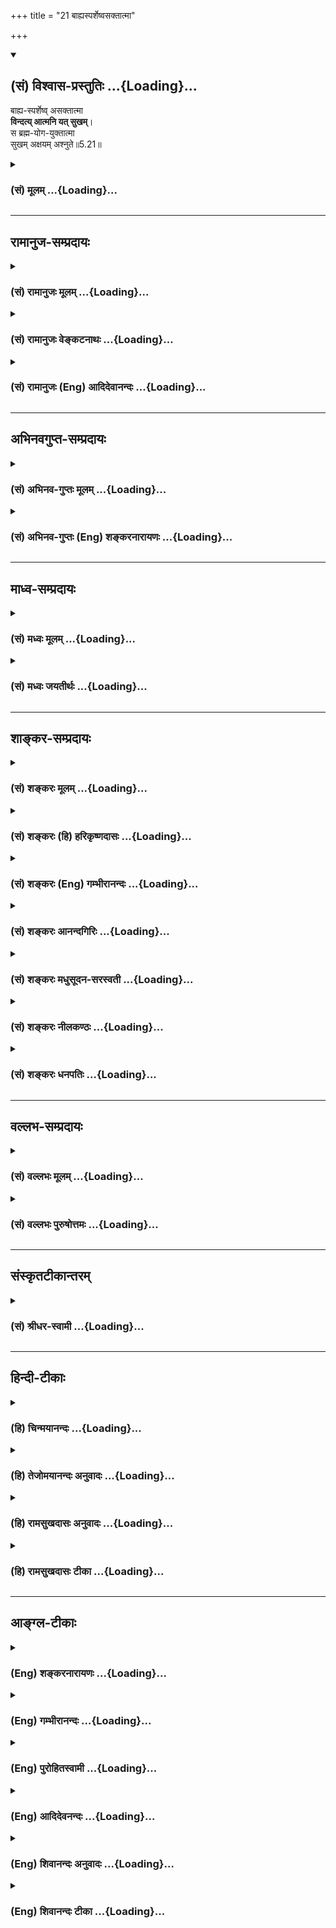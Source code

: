 +++
title = "21 बाह्यस्पर्शेष्वसक्तात्मा"

+++
<div class="js_include" newlevelforh1="2" title="(सं) विश्वास-प्रस्तुतिः" unfilled url="/mahAbhAratam/shlokashaH/06-bhIShma-parva/03-bhagavad-gItA-parva/saMskRtam/vishvAsa-prastutiH/05_karma-saMnyAsa-yogaH/21_bAhyasparsheShvas.md">
<details open><summary><h2>(सं) विश्वास-प्रस्तुतिः ...{Loading}...</h2></summary>

बाह्य-स्पर्शेष्व् असक्तात्मा  
**विन्दत्य् आत्मनि यत् सुखम्**।  
स ब्रह्म-योग-युक्तात्मा  
सुखम् अक्षयम् अश्नुते॥5.21॥
</details>
</div>
<div class="js_include collapsed" newlevelforh1="3" title="(सं) मूलम्" unfilled url="/mahAbhAratam/shlokashaH/06-bhIShma-parva/03-bhagavad-gItA-parva/saMskRtam/mUlam/05_karma-saMnyAsa-yogaH/21_bAhyasparsheShvas.md">
<details><summary><h3>(सं) मूलम् ...{Loading}...</h3></summary>

बाह्यस्पर्शेष्वसक्तात्मा विन्दत्यात्मनि यत्सुखम्।  
स ब्रह्मयोगयुक्तात्मा सुखमक्षयमश्नुते।।5.21।।
</details>
</div>


_________________
## रामानुज-सम्प्रदायः
<div class="js_include collapsed" newlevelforh1="3" title="(सं) रामानुजः मूलम्" unfilled url="/mahAbhAratam/shlokashaH/06-bhIShma-parva/03-bhagavad-gItA-parva/saMskRtam/rAmAnujaH/mUlam/05_karma-saMnyAsa-yogaH/21_bAhyasparsheShvas.md">
<details><summary><h3>(सं) रामानुजः मूलम् ...{Loading}...</h3></summary>

।।5.21।। एवम् उक्तेन प्रकारेण **बाह्यस्पर्शेषु**
आत्मव्यतिरिक्तविषयानुभावेषु असक्तमनाः अन्त**रात्मनि** एव यः **सुखं
विन्दति** लभते **स** प्रकृत्यभ्यासं विहाय **ब्रह्मयोगयुक्तात्मा**
ब्रह्माभ्यासयुक्तमना ब्रह्मानुभवरूपम् **अक्षयं सुखं**
प्राप्नोति। प्राकृतस्य भोगस्य सुत्यजताम् आह

</details>
</div>
<div class="js_include collapsed" newlevelforh1="3" title="(सं) रामानुजः वेङ्कटनाथः" unfilled url="/mahAbhAratam/shlokashaH/06-bhIShma-parva/03-bhagavad-gItA-parva/saMskRtam/rAmAnujaH/venkaTanAthaH/05_karma-saMnyAsa-yogaH/21_bAhyasparsheShvas.md">
<details><summary><h3>(सं) रामानुजः वेङ्कटनाथः ...{Loading}...</h3></summary>

  
  
।।5.21।। एवं हर्षोद्वेगावकुर्वतः समदर्शित्वप्रयुक्तं निरतिशयसुखं
स्वयमापततीत्युच्यते बाह्य इति श्लोकेन। सुखं विन्दति
इत्यस्यसुखमक्षयमश्नुते इत्यतोऽभेदप्रदर्शनायलभत इत्युक्तम्।
अक्षयसुखप्रारम्भोऽयमिति भावः। प्रकृत्यभ्यासं विहायेत्यर्थलब्धोक्तिः
प्रकृत्यभ्यासः पुनः पुनः प्राकृतशब्दादिभोग्यचिन्ता। विन्दत्यात्मनि
यत्सुखम् इत्युपदेशादिजन्यज्ञानमूलं सुखमुक्तम्। सुखमक्षयमश्नुते इति तु
साक्षात्कारानन्तरभावि नित्यं सुखमुच्यत इति विशेषं
दर्शयितुंब्रह्मानुभवरूपमित्युक्तम्।  
  

</details>
</div>
<div class="js_include collapsed" newlevelforh1="3" title="(सं) रामानुजः (Eng) आदिदेवानन्दः" unfilled url="/mahAbhAratam/shlokashaH/06-bhIShma-parva/03-bhagavad-gItA-parva/saMskRtam/rAmAnujaH/english/AdidevAnandaH/05_karma-saMnyAsa-yogaH/21_bAhyasparsheShvas.md">
<details><summary><h3>(सं) रामानुजः (Eng) आदिदेवानन्दः ...{Loading}...</h3></summary>

5.21 He who finds happiness in the self within himself, his mind detached from external contact in the manner already mentioned, i.e.,
from experience of objects other than the self - such a person abandoning the contemplation on Prakrti or bodily experiences, has his mind engaged in the contemplation on Brahman i.e., the Atman. Thus he attains everlasting bliss which consists in the experience of Brahman
(the self). Sri Krsna speaks of the abandonment of material pleasure as easy:

</details>
</div>


_________________
## अभिनवगुप्त-सम्प्रदायः
<div class="js_include collapsed" newlevelforh1="3" title="(सं) अभिनव-गुप्तः मूलम्" unfilled url="/mahAbhAratam/shlokashaH/06-bhIShma-parva/03-bhagavad-gItA-parva/saMskRtam/abhinava-guptaH/mUlam/05_karma-saMnyAsa-yogaH/21_bAhyasparsheShvas.md">
<details><summary><h3>(सं) अभिनव-गुप्तः मूलम् ...{Loading}...</h3></summary>

।।5.21।। बाह्यस्पर्शे विषयात्मनि सक्तिर्यस्य नास्ति स ह्येवं मन्यते
इत्याह ।

</details>
</div>
<div class="js_include collapsed" newlevelforh1="3" title="(सं) अभिनव-गुप्तः (Eng) शङ्करनारायणः" unfilled url="/mahAbhAratam/shlokashaH/06-bhIShma-parva/03-bhagavad-gItA-parva/saMskRtam/abhinava-guptaH/english/shankaranArAyaNaH/05_karma-saMnyAsa-yogaH/21_bAhyasparsheShvas.md">
<details><summary><h3>(सं) अभिनव-गुप्तः (Eng) शङ्करनारायणः ...{Loading}...</h3></summary>

5.21 He, in whom there is no desire for the external touch viz., the
object-he thinks says as follows the Bhagawat -

</details>
</div>


_________________
## माध्व-सम्प्रदायः
<div class="js_include collapsed" newlevelforh1="3" title="(सं) मध्वः मूलम्" unfilled url="/mahAbhAratam/shlokashaH/06-bhIShma-parva/03-bhagavad-gItA-parva/saMskRtam/madhvaH/mUlam/05_karma-saMnyAsa-yogaH/21_bAhyasparsheShvas.md">
<details><summary><h3>(सं) मध्वः मूलम् ...{Loading}...</h3></summary>

।।5.21।। पुनर्योगस्याधिक्यं स्पष्टयति बाह्यस्पर्शेष्विति। कामरहित आत्मनि
यत्सुखं विन्दति स एव ब्रह्मयोगयुक्तात्मा चेत्तदेवाक्षयं सुखं विन्दति।
ब्रह्मविषयो योगो ब्रह्मयोगः ध्यानादियुक्तस्यैवात्मसुखमक्षयम्। अन्यथा
नेत्यर्थः।

</details>
</div>
<div class="js_include collapsed" newlevelforh1="3" title="(सं) मध्वः जयतीर्थः" unfilled url="/mahAbhAratam/shlokashaH/06-bhIShma-parva/03-bhagavad-gItA-parva/saMskRtam/madhvaH/jayatIrthaH/05_karma-saMnyAsa-yogaH/21_bAhyasparsheShvas.md">
<details><summary><h3>(सं) मध्वः जयतीर्थः ...{Loading}...</h3></summary>

।।5.21।। प्रकृतस्य सन्न्यासिन एवाक्षयसुखप्राप्तिरुच्यत इति
परव्याख्यानमसदिति भावेनाह **पुनरि**ति। सन्न्यासस्तु 5।6 इत्यादिना
प्रागुक्तत्वात्पुनरिति आधिक्यसन्न्यासात्। प्राग्योगाभावे सन्न्यासस्य
वैयर्थ्यमुक्तम्। तदसत्। कामाद्युपद्रवक्षये
स्वरूपसुखस्याविर्भावादित्याशङ्कानिराकारणात्स्पष्टनम्। नैतदत्र प्रतीयत
इत्यतो व्याचष्टे **कामे**ति। बाह्यस्पर्शेष्वसक्तात्मा इत्यस्यार्थः
**कामरहित** इति। आत्मस्वरूपस्यापि सुखस्य न निर्विशेषत्वमिति
ज्ञापनायात्मनीत्युक्तम्। स एव कामरहित एव। तदेव आत्मसुखमेव। ब्रह्मणा योग
इति प्रतीतिनिरासायाह **ब्रह्मे**ति। कथमनेन सन्न्यासाद्योगस्याधिक्यं
स्पष्टीकृतं इत्यतो ब्रह्मयोगशब्दार्थं विवृण्वन् तात्पर्यमाह
**ध्यानादी**ति। ज्ञानद्वारेति शेषः। अक्षयं पुनस्तिरोभावरहितम्। अन्यथा
सन्न्यासमात्रेण तिरोभावोपेतं त्वल्पत्वादफलमेवेत्युक्तमेव 5।6।
व्याख्यानान्तरे तु बहूनां पदानां वैयर्थ्यमिति भावः।

</details>
</div>


_________________
## शाङ्कर-सम्प्रदायः
<div class="js_include collapsed" newlevelforh1="3" title="(सं) शङ्करः मूलम्" unfilled url="/mahAbhAratam/shlokashaH/06-bhIShma-parva/03-bhagavad-gItA-parva/saMskRtam/shankaraH/mUlam/05_karma-saMnyAsa-yogaH/21_bAhyasparsheShvas.md">
<details><summary><h3>(सं) शङ्करः मूलम् ...{Loading}...</h3></summary>

।।5.21।। **बाह्यस्पर्शेषु** बाह्याश्च ते स्पर्शाश्च बाह्यस्पर्शाः
स्पृश्यन्ते इति स्पर्शाः शब्दादयो विषयाः तेषु बाह्यस्पर्शेषु **असक्तः
आत्मा** अन्तःकरणं यस्य सः अयम् असक्तात्मा विषयेषु प्रीतिवर्जितः सन्
**विन्दति** लभते **आत्मनि यत् सुखं** तत् विन्दति इत्येतत्। **स
ब्रह्मयोगयुक्तात्मा** ब्रह्मणि योगः समाधिः ब्रह्मयोगः तेन ब्रह्मयोगेन
युक्तः समाहितः तस्मिन् व्यापृतः आत्मा अन्तःकरणं यस्य सः
ब्रह्मयोगयुक्तात्मा **सुखम् अक्षयम् अश्नुते** व्याप्नोति। तस्मात्
बाह्यविषयप्रीतेः क्षणिकायाः इन्द्रियाणि निवर्तयेत् आत्मनि अक्षयसुखार्थी
इत्यर्थः।। इतश्च निवर्तयेत्

</details>
</div>
<div class="js_include collapsed" newlevelforh1="3" title="(सं) शङ्करः (हि) हरिकृष्णदासः" unfilled url="/mahAbhAratam/shlokashaH/06-bhIShma-parva/03-bhagavad-gItA-parva/saMskRtam/shankaraH/hindI/harikRShNadAsaH/05_karma-saMnyAsa-yogaH/21_bAhyasparsheShvas.md">
<details><summary><h3>(सं) शङ्करः (हि) हरिकृष्णदासः ...{Loading}...</h3></summary>

।।5.21।। और भी वह ब्रह्ममें स्थित हुआ पुरुष ( कैसा होता है सो बताते हैं )
जिनका इन्द्रियोंद्वारा स्पर्श ( ज्ञान ) किया जा सके वे स्पर्श हैं इस
व्युत्पत्तिसे शब्दादि विषयोंका नाम स्पर्श है ( वे सब अपने भीतर नहीं हैं
इसलिये बाह्य हैं ) उस बाह्य स्पर्शोंमें जिसका अन्तःकरण आसक्त नहीं है ऐसा
विषयप्रीतिसे रहित पुरुष उस सुखको प्राप्त होता है जो अपने भीतर है। तथा वह
ब्रह्मयोगयुक्तात्मा ब्रह्ममें जो समाधि है उसका नाम ब्रह्मयोग है उस
ब्रह्मयोगसे जिसका अन्तःकरण युक्त है अच्छी प्रकार उसमें समाहित है लगा हुआ
है ऐसा पुरुष अक्षय सुखको अनुभव करता है प्राप्त होता है। इसलिये अपनेआप
अक्षय सुख चाहनेवाले पुरुषको चाहिये कि वह क्षणिक बाह्य विषयोंकी प्रीतिसे
इन्द्रियोंको हटा ले। यह अभिप्राय है।

</details>
</div>
<div class="js_include collapsed" newlevelforh1="3" title="(सं) शङ्करः (Eng) गम्भीरानन्दः" unfilled url="/mahAbhAratam/shlokashaH/06-bhIShma-parva/03-bhagavad-gItA-parva/saMskRtam/shankaraH/english/gambhIrAnandaH/05_karma-saMnyAsa-yogaH/21_bAhyasparsheShvas.md">
<details><summary><h3>(सं) शङ्करः (Eng) गम्भीरानन्दः ...{Loading}...</h3></summary>

5.21 Asakta-atma, with his heart, internal organ, unattached,
bahya-sparsesu, to external objects-sparsah means objects that are
contacted, viz sound etc.; bahya-sparsah means those things which are
external (bahya) and are objects of contact; that person who thus has
his heart unattached, who derives no happiness from objects; he vindati,
gets that sukham, bliss; yat, which is; atmani, in the Self.
Brahma-yoga-yukta-atma, with his heart absorbed in meditation on
Brahman-meditation (yoga) on Brahman is brahma-yoga; one whose internal
organ (atma) is absorbed in (yukta), engaged in, that meditation on
Brahman is brahma-yoga-yukta-atma; he asnute, acires; aksayam,
undecaying; sukham, Bliss. So, he who cherishes undecaying happiness in
the Self should withdraw the organs from the momentary happiness in
external objects. This is the meaning. For this reason also one should
withdraw:

</details>
</div>
<div class="js_include collapsed" newlevelforh1="3" title="(सं) शङ्करः आनन्दगिरिः" unfilled url="/mahAbhAratam/shlokashaH/06-bhIShma-parva/03-bhagavad-gItA-parva/saMskRtam/shankaraH/AnandagiriH/05_karma-saMnyAsa-yogaH/21_bAhyasparsheShvas.md">
<details><summary><h3>(सं) शङ्करः आनन्दगिरिः ...{Loading}...</h3></summary>

।।5.21।। शब्दादिविषयप्रीतिप्रतिबन्धान्न कस्यचिदपि ब्रह्मणि स्थितिः
सिध्येदित्याशङ्क्याह **किंचेति।** न केवलं पूर्वोक्तरीत्या ब्रह्मणि
स्थितो हर्षविषादरहितः किंतु विद्यान्तरेणापीत्यर्थः। यावद्यावद्विषयेषु
रागरूपमावरणं निवर्तते तावत्तावदात्मस्वरूपसुखमभिव्यक्तं भवतीत्याह
**बाह्ये।** न केवलमसक्तात्मा शमवशादेव सुखं विन्दति किंतु ब्रह्मसमाधिना
समाहितान्तःकरणः सुखमनन्तं प्राप्नोतीत्याह **स ब्रह्मेति।** तत्र
पूर्वार्धं व्याचष्टे **बाह्याश्चेति।** समाधानाधीनसम्यग्ज्ञानद्वारा
निरतिशयसुखप्राप्तिमुत्तरार्धव्याख्यानेन कथयति **ब्रह्मणीत्यादिना।**
शब्दादिविषयविमुखस्यानन्तसुखाप्तिसंभवात्तदर्थिना प्रयत्नेन विषयवैमुख्यं
कर्तव्यमिति शिष्यशिक्षार्थमाह **तस्मादिति।**

</details>
</div>
<div class="js_include collapsed" newlevelforh1="3" title="(सं) शङ्करः मधुसूदन-सरस्वती" unfilled url="/mahAbhAratam/shlokashaH/06-bhIShma-parva/03-bhagavad-gItA-parva/saMskRtam/shankaraH/madhusUdana-sarasvatI/05_karma-saMnyAsa-yogaH/21_bAhyasparsheShvas.md">
<details><summary><h3>(सं) शङ्करः मधुसूदन-सरस्वती ...{Loading}...</h3></summary>

।।5.21।। ननु
बाह्यविषयप्रीतेरनेकजन्मानुभूतत्वेनातिप्रबलत्वात्तदासक्तचित्तस्य
कथमलौकिके ब्रह्मणि दृष्टे सर्वसुखरहिते स्थितिः स्यात्।
परमानन्दरूपत्वादिति चेत् न तदानन्दस्याननुभूतचरत्वेन
चित्तस्थितिहेतुत्वाभावात्। तदुक्तं वार्तिकेअप्यानन्दः श्रुतः
साक्षान्मानेनाविषयीकृतः। दृष्टानन्दाभिलाषं स न मन्दीकर्तुमप्यलम्।। इति।
तत्राह इन्द्रियैः स्पृश्यन्त इति स्पर्शाः शब्दादयः। तेच बाह्या
अनात्मधर्मत्वात्। तेष्वसक्तात्माऽनासक्तचित्तस्तृष्णाशून्यतया विरक्तः
सन्नात्मनि अन्तःकरणएव बाह्यविषयनिरपेक्षं यदुपशमात्मकं सुखं तद्विन्दति
लभते निर्मलसत्त्ववृत्त्या। तदुक्तं भारतेयच्च कामसुखं लोके यच्च दिव्यं
महत्सुखम्। तृष्णाक्षयसुखस्यैते नार्हतः षोडशीं कलाम्।। इति। अथवा
प्रत्यगात्मनि त्वंपदार्थे यत्सुखं स्वरूपभूतं सुषुप्ताननुभूयमानं
बाह्यविषयासक्तिप्रतिबन्धादलभ्यमानं तदेव तदभावाल्लभते। न केवलं
त्वंपदार्थसुखमेव लभते किंतु तत्पदार्थैक्यानुभवेन पूर्णसुखमपीत्याह स
तृष्णाशून्यो ब्रह्मणि परमात्मनि योगः समाधिस्तेन युक्तस्तस्मिन्व्यापृत
आत्मान्तःकरणं यस्य स ब्रह्मयोगयुक्तात्मा। अथवा ब्रह्मणि तत्पदार्थे योगेन
वाक्यार्थानुभवरूपेण समाधिना युक्त ऐक्यं प्राप्त आत्मा त्वंपदार्थः
स्वरूपं यस्य स तथा। सुखमक्षय्यमनन्तं स्वस्वरूपभूतमश्नुते व्याप्नोति।
सुखानुभवरूप एव सर्वदा भवतीत्यर्थः। नित्येऽपि
वस्तुन्यविद्यानिवृत्त्यभिप्रायेण धात्वर्थयोग औपचारिकः।
तस्मादात्मन्यक्षयसुखानुभवार्थी सन्बाह्यविषयप्रीतेः क्षणिकाया
महानरकानुबन्धिन्याः सकाशादिन्द्रियाणि निवर्तयेत्तावतैव च ब्रह्मणि
स्थितिर्भवतीत्यभिप्रायः।

</details>
</div>
<div class="js_include collapsed" newlevelforh1="3" title="(सं) शङ्करः नीलकण्ठः" unfilled url="/mahAbhAratam/shlokashaH/06-bhIShma-parva/03-bhagavad-gItA-parva/saMskRtam/shankaraH/nIlakaNThaH/05_karma-saMnyAsa-yogaH/21_bAhyasparsheShvas.md">
<details><summary><h3>(सं) शङ्करः नीलकण्ठः ...{Loading}...</h3></summary>

।।5.21।। नन्वननुभूतात्मसुखेप्सया प्रसिद्धं बाह्यं सुखं त्यक्तुमशक्यमतो न
प्रहृष्येदित्यसंगतमत आह **बाह्येति।** बहिर्भवाः बाह्याः स्पर्शा
विषयेन्द्रियसंबन्धास्तेषु असक्तात्माऽनासक्तचित्तः सन्नात्मनि
प्रत्यगद्वयानन्दे सुषुप्तिकाले स्थित्वा यत्सुखं विन्दति लभते स तदेव
सुखम्। विधेयापेक्षं पुंस्त्वम्। कस्तत्सुखम्। यो ब्रह्मयोगे ब्रह्मणि योगः
समाधिस्तत्र युक्तो योजित आत्मा बुद्धिर्येन स ब्रह्मयोगयुक्तात्मा।
ब्रह्मविदित्यर्थः। ब्रह्मविद्ब्रह्मैव भवति इति श्रुतेः।
ब्रह्मयोगयुक्तात्मा तदेव सुखं विन्दतीति वक्तव्ये ब्रह्मविदेव तत्सुखमिति
तस्य सुखाभिन्नत्वविवक्षयेदमुक्तम्। ननूभयत्रैकमेव सुखं चेत्कः
सुप्तसमाधिस्थयोर्विशेष इत्याशङ्क्याह **सुखमिति।** अक्षय्यं सुखं
मोक्षस्तमश्नुते व्याप्नोति द्वैतादर्शनस्य तुल्यत्वादुभयत्रैकमेव सुखं
तत्रापि योगी मूलाविद्याया नष्टत्वादक्षय्यं सुखमश्नुते न सुप्तः।
अविद्यानुच्छेदात्। तथा च मोक्षसुखस्य मुख्यस्याप्यनुभूतत्वात्तदर्थं
बाह्यं सुखं सुत्यजमित्यर्थः।

</details>
</div>
<div class="js_include collapsed" newlevelforh1="3" title="(सं) शङ्करः धनपतिः" unfilled url="/mahAbhAratam/shlokashaH/06-bhIShma-parva/03-bhagavad-gItA-parva/saMskRtam/shankaraH/dhanapatiH/05_karma-saMnyAsa-yogaH/21_bAhyasparsheShvas.md">
<details><summary><h3>(सं) शङ्करः धनपतिः ...{Loading}...</h3></summary>

।।5.21।। किंच विषयसुखस्य ब्रह्मानन्दापेक्षयातितुच्छत्वात् ब्रह्मणि
स्थितः। स्पृश्यन्त इति स्पर्शाः शब्दादयो विषयाः तेष्वसक्तः प्रीतिवर्जितः
आत्मान्तःकरणं यस्य स आत्मनि त्वंपदलक्ष्ये यत्सुखं तद्विन्दति लभते। स
ब्रह्मणि तत्पदलक्ष्ये परमात्मनि योगः समाधिः त्वंपद लक्ष्यस्य
तत्पदलक्ष्ये एकत्वापादनं तेन युक्त आत्मान्तः
करणमखण्डसाक्षात्कारलक्षणान्तःकरणवृत्तिर्यस्य स सुखं
ब्रह्मानन्दमक्षय्यमश्रुते व्याप्नोति तस्मादात्मनि जीवन्नेवाक्षयसुखार्थी
क्षणिकाया विषयप्रीतेरिन्द्रियाणि निवर्तयेदित्याशयः। अत्रत्यभाष्यस्य
सामान्यरुपतया न व्याख्यानान्तरैर्विरोध इति ध्येयम्।

</details>
</div>


_________________
## वल्लभ-सम्प्रदायः
<div class="js_include collapsed" newlevelforh1="3" title="(सं) वल्लभः मूलम्" unfilled url="/mahAbhAratam/shlokashaH/06-bhIShma-parva/03-bhagavad-gItA-parva/saMskRtam/vallabhaH/mUlam/05_karma-saMnyAsa-yogaH/21_bAhyasparsheShvas.md">
<details><summary><h3>(सं) वल्लभः मूलम् ...{Loading}...</h3></summary>

।।5.20 5.21।। तादृशस्य परमानन्दावाप्तिगमकं लक्षणमाह द्वाभ्यां न
प्रहृष्येदिति। यतः स्थिरबुद्धिः सम्मोहस्यासुरत्वात्तद्रहितश्च
बाह्यविषयेष्वसक्तात्मा स योगी यदात्मनि सुखं सात्विकं विन्दति स
एवोपशमसुखी ब्रह्मणि योगेन युक्तस्तदैक्यं प्राप्त आत्मा यस्य तथाभूतः
सन्नक्षयं ब्रह्मसुखमनुभवतीत्यर्थः।

</details>
</div>
<div class="js_include collapsed" newlevelforh1="3" title="(सं) वल्लभः पुरुषोत्तमः" unfilled url="/mahAbhAratam/shlokashaH/06-bhIShma-parva/03-bhagavad-gItA-parva/saMskRtam/vallabhaH/puruShottamaH/05_karma-saMnyAsa-yogaH/21_bAhyasparsheShvas.md">
<details><summary><h3>(सं) वल्लभः पुरुषोत्तमः ...{Loading}...</h3></summary>

  
  
।।5.21।। नन्वनेन शरीरेण कथं तद्भावप्राप्तिः इत्याशङ्क्याह
बाह्यस्पर्शेष्विति। बाह्यस्पर्शेषु लौकिकेन्द्रियविषयेष्वसक्त आत्मा
अन्तःकरणं यस्य स आत्मनि भावात्मके स्वस्वरूपे यत्सुखं तद्विन्दति
प्राप्नोतीत्यर्थः। योगो भावात्मकं सुखं तं जानाति। स ब्रह्मयोगे
सद्भावात्मके युक्त आत्मा यस्य तादृशो भवति। अक्षयं तद्दास्यात्मकं
सुखमश्नुते भुङ्क्त इत्यर्थः।  
  

</details>
</div>


_________________
## संस्कृतटीकान्तरम्
<div class="js_include collapsed" newlevelforh1="3" title="(सं) श्रीधर-स्वामी" unfilled url="/mahAbhAratam/shlokashaH/06-bhIShma-parva/03-bhagavad-gItA-parva/saMskRtam/shrIdhara-svAmI/05_karma-saMnyAsa-yogaH/21_bAhyasparsheShvas.md">
<details><summary><h3>(सं) श्रीधर-स्वामी ...{Loading}...</h3></summary>

।।5.21।। मोहनिवृत्त्या बुद्धिस्थैर्यहेतुमाह **बाह्यस्पर्शेष्विति।**
इन्द्रियैः स्पृश्यन्त इति स्पर्शा विषयाः
बाह्येन्द्रियविषयेष्वसक्तात्मानासक्तचित्तः आत्मन्यन्तःकरणे यदुपशमात्मकं
सात्त्विकं सुखं तद्विन्दति लभते। स चोपशमात्मकं सुखं लब्ध्वा ब्रह्मणि
योगेन समाधिना युक्तस्तदैक्यं प्राप्त आत्मा यस्य सोऽक्षय्यं सुखमश्नुते
प्राप्नोति।

</details>
</div>


_________________
## हिन्दी-टीकाः
<div class="js_include collapsed" newlevelforh1="3" title="(हि) चिन्मयानन्दः" unfilled url="/mahAbhAratam/shlokashaH/06-bhIShma-parva/03-bhagavad-gItA-parva/hindI/chinmayAnandaH/05_karma-saMnyAsa-yogaH/21_bAhyasparsheShvas.md">
<details><summary><h3>(हि) चिन्मयानन्दः ...{Loading}...</h3></summary>

।।5.21।। पूर्व श्लोक से यह धारणा बनने की संभावना है कि आध्यात्मिक जीवन
वह गतिशून्य अस्तित्व है जिसमें एक शुष्क हृदय का व्यक्ति बाह्य जगत् की
आकर्षक एवं उत्तेजक वस्तुओं के सम्पर्क में आने पर भी मन के अपरिवर्तित
समत्व के अतिरिक्त कोई प्रतिक्रिया व्यक्त नहीं करता और न उसे कुछ विशेष
अनुभव ही होता है। यदि र्वास्तविकता ऐसी होती तो अधिकांश साधकों ने
आध्यात्मिकता से तत्काल ही विदा ले ली होती। बाह्य जगत् में विद्यमान
परिच्छिन्नताओं एवं दोषों के होते हुए भी इस तथ्य को कौन नकार सकता है कि
विषयोपभोग से क्षणिक ही सही आनन्द तो प्राप्त होता ही है क्यों कोई व्यक्ति
स्वयं को असंख्य प्रकार के क्षणिक आनन्दों से वंचित रखकर पत्थर के समान अचल
अभेद्य समत्व की कामना करे फिर आप उस स्थिति को चाहे परम शान्ति कहें या
ईश्वरतत्त्व या और कुछ नाम परिवर्तन से स्वयं वस्तु परिवर्तित नहीं हो जाती
यह शंका कोई अतिशयोक्ति नहीं है। वेदान्त के विद्यार्थी प्राय ऐसा प्रश्न
करते हैं। कोई भी बुद्धिमान् व्यक्ति जिस किसी कार्य में प्रवृत्त होता है
तो उसका प्रयोजन या उपयोगिता जानना चाहता ही है। कोई भी गुरु शिष्यों के इन
प्रश्नों की उपेक्षा नहीं कर सकते। जगद्गुरु भगवान् श्रीकृष्ण भी इस शंका
का निवारण करते हुए अर्जुन को आश्वस्त करते हैं। जो पुरुष बाह्य विषयों की
आसक्ति से पूर्णतया मुक्त हो जाता है वह आत्मा के स्वरूपभूत आनन्द का
साक्षात् अनुभव करता है। यद्यपि आत्मोन्नति की साधना में वैराग्य की
प्रधानता है तथापि यह अनासक्ति हमें खोखली निर्रथक शून्यावस्था को नहीं
प्राप्ति कराती। सभी मिथ्या वस्तुओं का त्याग करने पर परमार्थ सत्यस्वरूप
पूर्ण परमात्मा को हम प्राप्त करते हैं। जब स्वप्नद्रष्टा स्वप्निल वस्तुओं
तथा स्वप्न के व्यक्तित्व का त्याग कर देता है तब वह कोई अभावरूप नहीं बन
जाता वरन् वह अपने अधिक शक्तिशाली जाग्रत अवस्था के व्यक्तित्व को प्राप्त
कर लेता है। इसी प्रकार जब कभी हम शरीर मन और बुद्धि के साथ के अपने
तादात्म्य से ऊपर उठ जाते हैं तब हमें आत्मानुभूति का आनन्द प्राप्त होता
है। यदि साधक केवल ध्यानाभ्यास के समय भी विषयासक्ति को त्याग कर हृदय से
ब्रह्म का ध्यान करता है तो वह अक्षय सुख का अनुभव करता है। हृदय का अर्थ
है अन्तकरण। इस कारण से भी साधक को विषयोपभोग का त्याग करना चाहिए क्योंकि

</details>
</div>
<div class="js_include collapsed" newlevelforh1="3" title="(हि) तेजोमयानन्दः अनुवादः" unfilled url="/mahAbhAratam/shlokashaH/06-bhIShma-parva/03-bhagavad-gItA-parva/hindI/tejomayAnandaH/anuvAdaH/05_karma-saMnyAsa-yogaH/21_bAhyasparsheShvas.md">
<details><summary><h3>(हि) तेजोमयानन्दः अनुवादः ...{Loading}...</h3></summary>

।।5.21।। बाह्य विषयों में आसक्तिरहित अन्त:करण वाला पुरुष आत्मा में ही
सुख प्राप्त करता है; ब्रह्म के ध्यान में समाहित चित्त वाला पुरुष अक्षय
सुख प्राप्त करता है।।

</details>
</div>
<div class="js_include collapsed" newlevelforh1="3" title="(हि) रामसुखदासः अनुवादः" unfilled url="/mahAbhAratam/shlokashaH/06-bhIShma-parva/03-bhagavad-gItA-parva/hindI/rAmasukhadAsaH/anuvAdaH/05_karma-saMnyAsa-yogaH/21_bAhyasparsheShvas.md">
<details><summary><h3>(हि) रामसुखदासः अनुवादः ...{Loading}...</h3></summary>

।।5.21।। बाह्यस्पर्शमें आसक्तिरहित अन्तःकरणवाला साधक आत्मामें जो सुख है,
उसको प्राप्त होता है। फिर वह ब्रह्ममें अभिन्नभावसे स्थित मनुष्य अक्षय
सुखका अनुभव करता है।

</details>
</div>
<div class="js_include collapsed" newlevelforh1="3" title="(हि) रामसुखदासः टीका" unfilled url="/mahAbhAratam/shlokashaH/06-bhIShma-parva/03-bhagavad-gItA-parva/hindI/rAmasukhadAsaH/TIkA/05_karma-saMnyAsa-yogaH/21_bAhyasparsheShvas.md">
<details><summary><h3>(हि) रामसुखदासः टीका ...{Loading}...</h3></summary>

5.21।।***व्याख्या--*'बाह्यस्पर्शेष्वसक्तात्मा'--**परमात्माके अतिरिक्त
शरीर, इन्द्रियाँ, मन, बुद्धि, प्राण आदिमें तथा शब्द, स्पर्श आदि विषयोंके
संयोगजन्य सुखमें जिसकी आसक्ति मिट गयी है, ऐसे साधकके लिये यहाँ ये पद
प्रयुक्त हुए हैं। जिन साधकोंकी आसक्ति अभी मिटी नहीं है, पर जिनका
उद्देश्य आसक्तिको मिटानेका हो गया है, उन साधकोंको भी आसक्तिरहित मान लेना
चाहिये। कारण कि उद्देश्यकी दृढ़ताके कारण वे भी शीघ्र ही आसक्तिसे छूट
जाते हैं। पूर्वश्लोकमें वर्णित 'प्रियको प्राप्त होकर हर्षित और अप्रियको
प्राप्त होकर उद्विग्न नहीं होना चाहिये'--ऐसी स्थितिको प्राप्त करनेके
लिये बाह्यस्पर्शमें आसक्तिरहित होना आवश्यक है। उत्पत्ति-विनाशशील
वस्तुमात्रका नाम 'बाह्यस्पर्श' है, चाहे उसका सम्बन्ध बाहरसे हो या
अन्तःकरणसे। जबतक बाह्यस्पर्शमें आसक्ति रहती है, तबतक अपने स्वरूपका अनुभव
नहीं होता। बाह्यस्पर्श निरन्तर बदलता रहता है, पर आसक्तिके कारण उसके
बदलनेपर दृष्टि नहीं जाती और उसमें सुखका अनुभव होता है। पदार्थोंको
अपरिवर्तनशील, स्थिर माननेसे ही मनुष्य उनसे सुख लेता है। परन्तु वास्तवमें
उन पदार्थोंमें सुख नहीं है। सुख पदार्थोंके सम्बन्ध-विच्छेद-से ही होता
है। इसीलिये सुषुप्तिमें जब पदार्थोंके सम्बन्धकी विस्मृति हो जाती है, तब
सुखका अनुभव होता है। वहम तो यह है कि पदार्थोंके बिना मनुष्य जी नहीं सकता,
पर वास्तवमें देखा जाय तो बाह्य पदार्थोंके वियोगके बिना मनुष्य जी ही नहीं
सकता। इसीलिये वह नींद लेता है, क्योंकि नींदमें पदार्थोंको भूल जाते हैं।
पदार्थोंको भूलनेपर भी नींदसे जो सुख, ताजगी, बल, नीरोगता, निश्चिन्तता आदि
मिलती है, वह जाग्रत्में पदार्थोंके संयोगसे नहीं मिल सकती। इसलिये
जाग्रत्में मनुष्यको विश्राम पानेकी, प्राणी-पदार्थोंसे अलग होनेकी इच्छा
होती है। वह नींदको अत्यन्त आवश्यक समझता है; क्योंकि वास्तवमें पदार्थोंके
वियोगसे ही मनुष्यको जीवन मिलता है। नींद लेते समय दो बातें होती हैं--एक तो
मनुष्य बाह्य पदार्थोंसे सम्बन्ध-विच्छेद करना चाहता है और दूसरी, उसमें यह
भाव रहता है कि नींद लेनेके बाद अमुक कार्य करना है। इन दोनों बातोंमें
पदार्थोंसे सम्बन्ध-विच्छेद चाहना तो स्वयंकी इच्छा है, जो सदा एक ही रहती
है; परन्तु कार्य करनेका भाव बदलता रहता है। कार्य करनेका भाव प्रबल रहनेके
कारण मनुष्यकी दृष्टि पदार्थोंसे सम्बन्ध-विच्छेदकी तरफ नहीं जाती। वह
पदार्थोंका सम्बन्ध रखते हुए ही नींद लेता है और जागता है। यह बड़े
आश्चर्यकी बात है कि सम्बन्धी तो नहीं रहता, पर सम्बन्ध रह जाता है ! इसका
कारण यह है कि स्वयं (अविनाशी चेतन) जिस सम्बन्धको अपनेमें मान लेता है, वह
मिटता नहीं। इस माने हुए सम्बन्धको मिटानेका उपाय है--अपनेमें सम्बन्धको न
माने। कारण कि प्राणी-पदार्थोंसे सम्बन्ध वास्तवमें है नहीं, केवल माना हुआ
है। मानी हुई बात न माननेपर टिक नहीं सकती और मान्यताको पकड़े रहनेपर किसी
अन्य साधनसे मिट नहीं सकती। इसलिये माने हुए सम्बन्धकी मान्यताको
वर्तमानमें ही मिटा देना चाहिये। फिर मुक्ति स्वतःसिद्ध है।  
  
बाह्य पदार्थोंका सम्बन्ध अवास्तविक है, पर परमात्माके साथ हमारा सम्बन्ध
वास्तविक है। मनुष्य सुखकी इच्छासे बाह्य पदार्थोंके साथ अपना सम्बन्ध मान
लेता है, पर परिणाममें उसे दुःख-ही-दुख प्राप्त होता है (गीता 5। 22)। इस
प्रकार अनुभव करनेसे बाह्य पदार्थोंकी आसक्ति मिट जाती है।

</details>
</div>


_________________
## आङ्ग्ल-टीकाः
<div class="js_include collapsed" newlevelforh1="3" title="(Eng) शङ्करनारायणः" unfilled url="/mahAbhAratam/shlokashaH/06-bhIShma-parva/03-bhagavad-gItA-parva/english/shankaranArAyaNaH/05_karma-saMnyAsa-yogaH/21_bAhyasparsheShvas.md">
<details><summary><h3>(Eng) शङ्करनारायणः ...{Loading}...</h3></summary>

5.21. The enjoyments that are born of contacts \[with objects\] are indeed nothing but sources of misery and have beginning and end.
\[Hence\], an intelligent man does not get delighted in them, O son of Kunti !

</details>
</div>
<div class="js_include collapsed" newlevelforh1="3" title="(Eng) गम्भीरानन्दः" unfilled url="/mahAbhAratam/shlokashaH/06-bhIShma-parva/03-bhagavad-gItA-parva/english/gambhIrAnandaH/05_karma-saMnyAsa-yogaH/21_bAhyasparsheShvas.md">
<details><summary><h3>(Eng) गम्भीरानन्दः ...{Loading}...</h3></summary>

5.21 With his heart unattached to external objects, he gets the bliss that is in the Self. With his heart absorbed in meditation on Brahman,
he acires undecaying Bliss.

</details>
</div>
<div class="js_include collapsed" newlevelforh1="3" title="(Eng) पुरोहितस्वामी" unfilled url="/mahAbhAratam/shlokashaH/06-bhIShma-parva/03-bhagavad-gItA-parva/english/purohitasvAmI/05_karma-saMnyAsa-yogaH/21_bAhyasparsheShvas.md">
<details><summary><h3>(Eng) पुरोहितस्वामी ...{Loading}...</h3></summary>

5.21 He finds happiness in his own Self, and enjoys eternal bliss, whose heart does not yearn for the contacts of earth and whose Self is one with the Everlasting.

</details>
</div>
<div class="js_include collapsed" newlevelforh1="3" title="(Eng) आदिदेवनन्दः" unfilled url="/mahAbhAratam/shlokashaH/06-bhIShma-parva/03-bhagavad-gItA-parva/english/AdidevanandaH/05_karma-saMnyAsa-yogaH/21_bAhyasparsheShvas.md">
<details><summary><h3>(Eng) आदिदेवनन्दः ...{Loading}...</h3></summary>

5.21 He whose mind is detached from external contact, and finds happiness in the self - he has his mind engaged in the contemplation of Brahman and he enjoys undecaying bliss.

</details>
</div>
<div class="js_include collapsed" newlevelforh1="3" title="(Eng) शिवानन्दः अनुवादः" unfilled url="/mahAbhAratam/shlokashaH/06-bhIShma-parva/03-bhagavad-gItA-parva/english/shivAnandaH/anuvAdaH/05_karma-saMnyAsa-yogaH/21_bAhyasparsheShvas.md">
<details><summary><h3>(Eng) शिवानन्दः अनुवादः ...{Loading}...</h3></summary>

5.21 With the self unattached to external contacts he finds happiness in the Self; with the self engaged in the meditation of Brahman he attains to the endless happiness.

</details>
</div>
<div class="js_include collapsed" newlevelforh1="3" title="(Eng) शिवानन्दः टीका" unfilled url="/mahAbhAratam/shlokashaH/06-bhIShma-parva/03-bhagavad-gItA-parva/english/shivAnandaH/TIkA/05_karma-saMnyAsa-yogaH/21_bAhyasparsheShvas.md">
<details><summary><h3>(Eng) शिवानन्दः टीका ...{Loading}...</h3></summary>

5.21 बाह्यस्पर्शेषु in external contacts; असक्तात्मा one whose mind is unattached; विन्दति finds; आत्मनि in,the Self; यत् (that) which; सुखम्
happiness; सः he; ब्रह्मयोगयुक्तात्मा with the self engaged in the meditation of Brahman; सुखम् happiness; अक्षयम् endless; अश्नुते
enjoys.Commentary When the mind is not attached to external objects of the senses; when one is deeply engaged in the contemplation of Brahman;
he finds undecaying bliss in the Self within. If you want to enjoy the imperishable happiness of the Self within; you will have to withdraw the senses from their respective objects and plunge yourself in deep meditation on the Self within. This is the gist of this verse.

</details>
</div>
